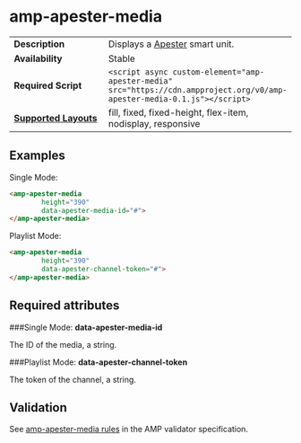 <!---
Copyright 2016 The AMP HTML Authors. All Rights Reserved.

Licensed under the Apache License, Version 2.0 (the "License");
you may not use this file except in compliance with the License.
You may obtain a copy of the License at

      http://www.apache.org/licenses/LICENSE-2.0

Unless required by applicable law or agreed to in writing, software
distributed under the License is distributed on an "AS-IS" BASIS,
WITHOUT WARRANTIES OR CONDITIONS OF ANY KIND, either express or implied.
See the License for the specific language governing permissions and
limitations under the License.
-->

# <a name="amp-apester-media"></a>amp-apester-media

<table>
  <tr>
    <td width="40%"><strong>Description</strong></td>
    <td> Displays a <a href="https://apester.com/">Apester</a> smart unit.</td>
  </tr>
  <tr>
    <td width="40%"><strong>Availability</strong></td>
    <td>Stable</td>
  </tr>
  <tr>
    <td width="40%"><strong>Required Script</strong></td>
    <td> <code>&lt;script async custom-element="amp-apester-media" src="https://cdn.ampproject.org/v0/amp-apester-media-0.1.js">&lt;/script></code></td>
  </tr>
  <tr>
    <td class="col-fourty"><strong><a href="https://www.ampproject.org/docs/guides/responsive/control_layout.html">Supported Layouts</a></strong></td>
    <td>
    fill, fixed, fixed-height, flex-item, nodisplay, responsive
    </td>
  </tr>
</table>

## Examples 

Single Mode:
```html
<amp-apester-media
        height="390"
        data-apester-media-id="#">
</amp-apester-media>
```

Playlist Mode:
```html
<amp-apester-media
        height="390"
        data-apester-channel-token="#">
</amp-apester-media>
```

## Required attributes

###Single Mode: 
**data-apester-media-id**

The ID of the media, a string.

###Playlist Mode: 
**data-apester-channel-token**

The token of the channel, a string.

## Validation

See [amp-apester-media rules](https://github.com/ampproject/amphtml/blob/master/extensions/amp-apester-media/0.1/validator-amp-apester-media.protoascii) in the AMP validator specification.
